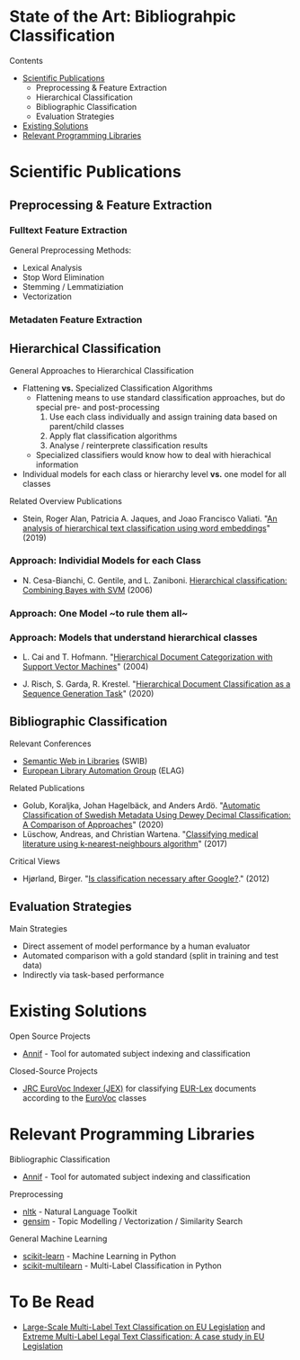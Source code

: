 # State of the Art: Bibliograhpic Classification

Contents
- [Scientific Publications](#scientific-publications)
  - Preprocessing & Feature Extraction
  - Hierarchical Classification
  - Bibliographic Classification
  - Evaluation Strategies
- [Existing Solutions](#existing-solutions)
- [Relevant Programming Libraries](#relevant-programming-libraries)

# Scientific Publications

## Preprocessing & Feature Extraction

### Fulltext Feature Extraction

General Preprocessing Methods:
- Lexical Analysis
- Stop Word Elimination
- Stemming / Lemmatiziation
- Vectorization

### Metadaten Feature Extraction

## Hierarchical Classification

General Approaches to Hierarchical Classification
- Flattening **vs.** Specialized Classification Algorithms
  - Flattening means to use standard classification approaches, but do special pre- and post-processing
    1. Use each class individually and assign training data based on parent/child classes
    2. Apply flat classification algorithms
    3. Analyse / reinterprete classification results
  - Specialized classifiers would know how to deal with hierachical information
- Individual models for each class or hierarchy level **vs.** one model for all classes

Related Overview Publications
- Stein, Roger Alan, Patricia A. Jaques, and Joao Francisco Valiati. "[An analysis of hierarchical text classification using word embeddings](https://arxiv.org/pdf/1809.01771)" (2019)

### Approach: Individial Models for each Class

- N. Cesa-Bianchi, C. Gentile, and L. Zaniboni. [Hierarchical classification: Combining Bayes with SVM](http://citeseerx.ist.psu.edu/viewdoc/download?doi=10.1.1.98.7332&rep=rep1&type=pdf) (2006)

### Approach: One Model ~to rule them all~

### Approach: Models that understand hierarchical classes

- L. Cai and T. Hofmann. "[Hierarchical Document Categorization with Support Vector Machines](http://citeseerx.ist.psu.edu/viewdoc/download?doi=10.1.1.408.5940&rep=rep1&type=pdf)" (2004)

- J. Risch, S. Garda, R. Krestel. "[Hierarchical Document Classification as a Sequence Generation Task](https://hpi.de/fileadmin/user_upload/fachgebiete/naumann/people/risch/risch2020hierarchical.pdf)" (2020)

## Bibliographic Classification

Relevant Conferences
- [Semantic Web in Libraries](http://swib.org/) (SWIB)
- [European Library Automation Group](https://elag.org/) (ELAG)

Related Publications
- Golub, Koraljka, Johan Hagelbäck, and Anders Ardö. "[Automatic Classification of Swedish Metadata Using Dewey Decimal Classification: A Comparison of Approaches](https://www.sciendo.com/article/10.2478/jdis-2020-0003)" (2020)
- Lüschow, Andreas, and Christian Wartena. "[Classifying medical literature using k-nearest-neighbours algorithm](https://serwiss.bib.hs-hannover.de/frontdoor/deliver/index/docId/1146/file/Lueschow_Wartena_classifying.pdf)" (2017)

Critical Views
- Hjørland, Birger. "[Is classification necessary after Google?](https://sites.evergreen.edu/wp-content/uploads/sites/226/2016/08/hjorland-classification-after-google.pdf)." (2012)

## Evaluation Strategies

Main Strategies
- Direct assement of model performance by a human evaluator
- Automated comparison with a gold standard (split in training and test data)
- Indirectly via task-based performance

# Existing Solutions

Open Source Projects
- [Annif](https://annif.org/) -
Tool for automated subject indexing and classification

Closed-Source Projects
- [JRC EuroVoc Indexer (JEX)](https://ec.europa.eu/jrc/en/language-technologies/jrc-eurovoc-indexer) for classifying [EUR-Lex](https://eur-lex.europa.eu/homepage.html?locale=de) documents according to the [EuroVoc](https://eur-lex.europa.eu/browse/eurovoc.html?locale=de) classes


# Relevant Programming Libraries

Bibliographic Classification
- [Annif](https://annif.org/) -
Tool for automated subject indexing and classification

Preprocessing
- [nltk](https://www.nltk.org/) - Natural Language Toolkit
- [gensim](https://radimrehurek.com/gensim/) - Topic Modelling / Vectorization / Similarity Search

General Machine Learning
- [scikit-learn](https://scikit-learn.org/) - Machine Learning in Python
- [scikit-multilearn](http://scikit.ml/) - Multi-Label Classification in Python

# To Be Read

- [Large-Scale Multi-Label Text Classification on EU Legislation](https://arxiv.org/pdf/1906.02192v1.pdf) and [Extreme Multi-Label Legal Text Classification:
A case study in EU Legislation](https://arxiv.org/pdf/1905.10892.pdf)